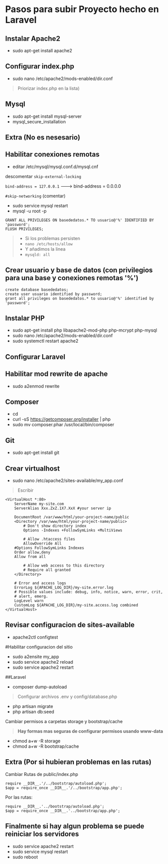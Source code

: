 #  Pasos para subir Proyecto hecho en Laravel 


## Instalar Apache2
- sudo apt-get install apache2

## Configurar index.php
- sudo nano /etc/apache2/mods-enabled/dir.conf
> Priorizar index.php en la lista)

## Mysql
- sudo apt-get install mysql-server
- mysql_secure_installation

## Extra (No es nesesario)
## Habilitar conexiones remotas
- editar /etc/mysql/mysql.conf.d/mysql.cnf

descomentar 
```skip-external-locking```

```bind-address = 127.0.0.1``` 
---> bind-address = 0.0.0.0

```#skip-networking``` (comentar)

- sudo service mysql restart
- mysql -u root -p
```
GRANT ALL PRIVILEGES ON basededatos.* TO usuario@'%' IDENTIFIED BY 'password';
FLUSH PRIVILEGES;
```

>- Si los problemas persisten
>- ```nano /etc/hosts/allow ```
>- Y añadimos la linea
>- ```mysqld: all```


## Crear usuario y base de datos (con privilegios para una base y conexiones remotas '%')
```
create database basededatos;
create user usuario identified by password;
grant all privileges on basededatos.* to usuario@'%' identified by 'password';
```

## Instalar PHP
- sudo apt-get install php libapache2-mod-php php-mcrypt php-mysql
- sudo nano /etc/apache2/mods-enabled/dir.conf
- sudo systemctl restart apache2

## Configurar Laravel

## Habilitar mod rewrite de apache
- sudo a2enmod rewrite

## Composer
- cd
- curl -sS https://getcomposer.org/installer | php
- sudo mv composer.phar /usr/local/bin/composer

## Git
- sudo apt-get install git

## Crear virtualhost
- sudo nano /etc/apache2/sites-available/my_app.conf
> Escribir
```
<VirtualHost *:80>
    ServerName my-site.com
    ServerAlias Xxx.ZxZ.1X7.XxX #your server ip

    DocumentRoot /var/www/html/your-project-name/public
    <Directory /var/www/html/your-project-name/public>
        # Don't show directory index
        Options -Indexes +FollowSymLinks +MultiViews

        # Allow .htaccess files
        AllowOverride All
	#Options FollowSymLinks Indexes                 
	Order allow,deny
	Allow from all

        # Allow web access to this directory
        # Require all granted
    </Directory>

    # Error and access logs
    ErrorLog ${APACHE_LOG_DIR}/my-site.error.log
    # Possible values include: debug, info, notice, warn, error, crit,
    # alert, emerg.
    LogLevel warn
    CustomLog ${APACHE_LOG_DIR}/my-site.access.log combined
</VirtualHost>
```

## Revisar configuracion de sites-available
- apache2ctl configtest

#Habilitar configuracion del sitio
- sudo a2ensite my_app
- sudo service apache2 reload
- sudo service apache2 restart

##Laravel
- composer dump-autoload
>Configurar archivos .env y config/database.php
- php artisan migrate
- php artisan db:seed

Cambiar permisos a carpetas storage y bootstrap/cache
> **Hay formas mas seguras de configurar permisos usando www-data**
- chmod a+w -R storage
- chmod a+w -R bootstrap/cache


## Extra (Por si hubieran problemas en las rutas)

Cambiar Rutas de public/index.php

```
require __DIR__.'/../bootstrap/autoload.php';
$app = require_once __DIR__.'/../bootstrap/app.php';
```

Por las rutas:
```
require __DIR__.'../bootstrap/autoload.php';
$app = require_once __DIR__.'../bootstrap/app.php';
```


## Finalmente si hay algun problema se puede reiniciar los servidores
- sudo service apache2 restart
- sudo service mysql restart
- sudo reboot
